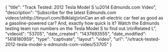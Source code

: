 {
    "title": "Track Tested: 2012 Tesla Model S \u2014 Edmunds.com Video",
    "description": "Subscribe for the latest Edmunds.com videos:\nhttp:\/\/tinyurl.com\/8dklalg\n\nCan an all-electric car feel as good as a gasoline-powered car? And, exactly how quick is it?  Watch the Edmunds testing team run numbers on the Tesla Model S to find out.\n\nRelated L",
    "videoid": "53705",
    "date_created": "1437693555",
    "date_modified": "1418180959",
    "type": "captivate",
    "layout": "video",
    "url": "\/v\/track-tested-2012-tesla-model-s-edmunds-com-video\/53705"
}